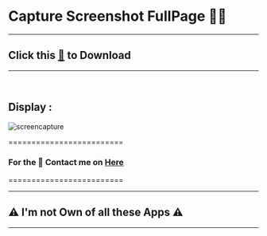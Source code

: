 # Capture Screenshot FullPage 📸📃

--------------------------------
## Click this [🥑](https://github.com/VfvRizky/MyKit-ChromeWeb/blob/main/Chrome/Capture%20FullPage/CaptureFullpagel.zip) to Download
--------------------------------
</br>


## Display :

![screencapture](https://user-images.githubusercontent.com/73746365/156212973-71bfcfa8-e7c0-438b-b586-40bbd2d6e0bf.gif)


=========================
### For the 🔐 Contact me on [Here](https://vfvrizky.my.id)
=========================

--------------------------------
## ⚠️ I'm not Own of all these Apps ⚠️
--------------------------------



